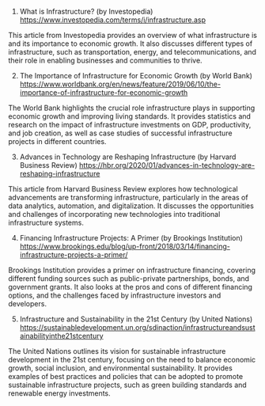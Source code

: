 

1. What is Infrastructure? (by Investopedia)
https://www.investopedia.com/terms/i/infrastructure.asp

This article from Investopedia provides an overview of what infrastructure is and its importance to economic growth. It also discusses different types of infrastructure, such as transportation, energy, and telecommunications, and their role in enabling businesses and communities to thrive.

2. The Importance of Infrastructure for Economic Growth (by World Bank)
https://www.worldbank.org/en/news/feature/2019/06/10/the-importance-of-infrastructure-for-economic-growth

The World Bank highlights the crucial role infrastructure plays in supporting economic growth and improving living standards. It provides statistics and research on the impact of infrastructure investments on GDP, productivity, and job creation, as well as case studies of successful infrastructure projects in different countries.

3. Advances in Technology are Reshaping Infrastructure (by Harvard Business Review)
https://hbr.org/2020/01/advances-in-technology-are-reshaping-infrastructure

This article from Harvard Business Review explores how technological advancements are transforming infrastructure, particularly in the areas of data analytics, automation, and digitalization. It discusses the opportunities and challenges of incorporating new technologies into traditional infrastructure systems.

4. Financing Infrastructure Projects: A Primer (by Brookings Institution)
https://www.brookings.edu/blog/up-front/2018/03/14/financing-infrastructure-projects-a-primer/

Brookings Institution provides a primer on infrastructure financing, covering different funding sources such as public-private partnerships, bonds, and government grants. It also looks at the pros and cons of different financing options, and the challenges faced by infrastructure investors and developers.

5. Infrastructure and Sustainability in the 21st Century (by United Nations)
https://sustainabledevelopment.un.org/sdinaction/infrastructureandsustainabilityinthe21stcentury

The United Nations outlines its vision for sustainable infrastructure development in the 21st century, focusing on the need to balance economic growth, social inclusion, and environmental sustainability. It provides examples of best practices and policies that can be adopted to promote sustainable infrastructure projects, such as green building standards and renewable energy investments.